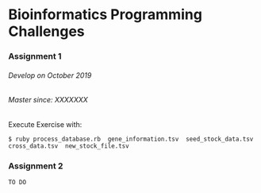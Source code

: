 Bioinformatics Programming Challenges
=====
### **Assignment 1**
###### Develop on October 2019
###### Master since: XXXXXXX
Execute Exercise with:
```
$ ruby process_database.rb  gene_information.tsv  seed_stock_data.tsv  cross_data.tsv  new_stock_file.tsv
```


### **Assignment 2**
```
TO DO
```